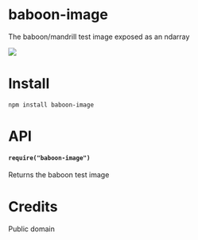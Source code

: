baboon-image
============
The baboon/mandrill test image exposed as an ndarray

<img src="https://raw.githubusercontent.com/mikolalysenko/baboon-image/master/baboon.png">

# Install

```
npm install baboon-image
```

# API

#### `require("baboon-image")`
Returns the baboon test image

# Credits
Public domain